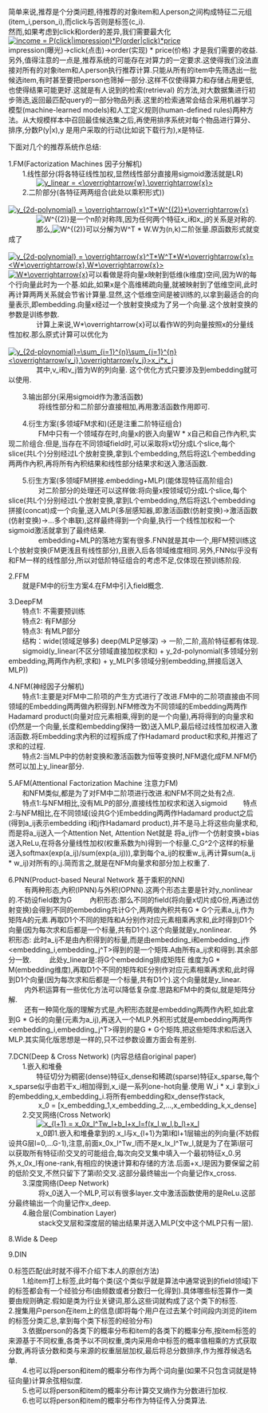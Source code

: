 简单来说,推荐是个分类问题,待推荐的对象item和人person之间构成特征二元组(item_i,person_i),而click与否则是标签(c_i).  
然而,如果考虑到click和order的差异,我们需要最大化  
<a href="https://www.codecogs.com/eqnedit.php?latex=income&space;=&space;P(click|impression)*P(order|click)*price" target="_blank"><img src="https://latex.codecogs.com/gif.latex?income&space;=&space;P(click|impression)*P(order|click)*price" title="income = P(click|impression)*P(order|click)*price" /></a>  
impression(曝光)->click(点击)->order(实现) * price(价格) 才是我们需要的收益.  
另外,值得注意的一点是,推荐系统的可能存在对算力的一定要求.这使得我们没法直接对所有的对象item和人person执行推荐计算.只能从所有的item中先筛选出一批候选item,有时甚至要把person也筛掉一部分.这样不仅使得算力和存储占用更低,也使得结果可能更好.这就是有人说到的检索(retrieval) 的方法,对大数据集进行初步筛选,返回最匹配query的一部分物品列表.这里的检索通常会结合采用机器学习模型(machine-learned models)和人工定义规则(human-defined rules)两种方法。从大规模样本中召回最佳候选集之后,再使用排序系统对每个物品进行算分、排序,分数P(y|x),y 是用户采取的行动(比如说下载行为),x是特征.      


下面对几个的推荐系统作总结:  


1.FM(Factorization Machines 因子分解机)  
&emsp;&emsp;1.线性部分(将各特征线性加权,显然线性部分直接用sigmoid激活就是LR)  
&emsp;&emsp;&emsp;&emsp;<a href="https://www.codecogs.com/eqnedit.php?latex=y_linear&space;=&space;\sigma(<\overrightarrow{w},\overrightarrow{x}>))" target="_blank"><img src="https://latex.codecogs.com/gif.latex?y_linear&space;=&space;<\overrightarrow{w},\overrightarrow{x}>" title="y_linear = <\overrightarrow{w},\overrightarrow{x}>" /></a>  
&emsp;&emsp;2.二阶部分(各特征两两组合(此处以乘积形式))  
&emsp;&emsp;&emsp;&emsp;<a href="https://www.codecogs.com/eqnedit.php?latex=y_{2d-polynomial}&space;=&space;\overrightarrow{x}^T*W^{(2)}*\overrightarrow{x}" target="_blank"><img src="https://latex.codecogs.com/gif.latex?y_{2d-polynomial}&space;=&space;\overrightarrow{x}^T*W^{(2)}*\overrightarrow{x}" title="y_{2d-polynomial} = \overrightarrow{x}^T*W^{(2)}*\overrightarrow{x}" /></a>  
&emsp;&emsp;&emsp;&emsp;<img src="https://latex.codecogs.com/gif.latex?W^{(2)}" title="W^{(2)}" /></a>是一个n阶对称阵,因为任何两个特征x_i和x_j的关系是对称的.  
&emsp;&emsp;&emsp;&emsp;那么,<img src="https://latex.codecogs.com/gif.latex?W^{(2)}" title="W^{(2)}" /></a>可以分解为W^T * W.W为(n,k)二阶张量.原函数形式就变成了  
&emsp;&emsp;&emsp;&emsp;<a href="https://www.codecogs.com/eqnedit.php?latex=y_{2d-polynomial}&space;=&space;\overrightarrow{x}^T*W^T*W*\overrightarrow{x}=<W*\overrightarrow{x},W*\overrightarrow{x}>" target="_blank"><img src="https://latex.codecogs.com/gif.latex?y_{2d-polynomial}&space;=&space;\overrightarrow{x}^T*W^T*W*\overrightarrow{x}=<W*\overrightarrow{x},W*\overrightarrow{x}>" title="y_{2d-polynomial} = \overrightarrow{x}^T*W^T*W*\overrightarrow{x}=<W*\overrightarrow{x},W*\overrightarrow{x}>" /></a>  
<a href="https://www.codecogs.com/eqnedit.php?latex=W*\overrightarrow{x}" target="_blank"><img src="https://latex.codecogs.com/gif.latex?W*\overrightarrow{x}" title="W*\overrightarrow{x}" /></a>可以看做是将向量x映射到低维(k维度)空间,因为W的每个行向量此时为一个基.如此,如果x是个高维稀疏向量,就被映射到了低维空间,此时再计算两两关系就会节省计算量.显然,这个低维空间是被训练的,以拿到最适合的向量表示,即embedding.向量x经过一个放射变换成为了另一个向量.这个放射变换的参数是训练参数.  
&emsp;&emsp;&emsp;&emsp;计算上来说,W*\overrightarrow{x}可以看作W的列向量按照x的分量线性加权.那么原式计算可以优化为  
&emsp;&emsp;&emsp;&emsp;<a href="https://www.codecogs.com/eqnedit.php?latex=y_{2d-ploynomial}=\sum_{i=1}^{n}\sum_{j=1}^{n}<\overrightarrow{v_i},\overrightarrow{v_j}>x_i*x_j" target="_blank"><img src="https://latex.codecogs.com/gif.latex?y_{2d-ploynomial}=\sum_{i=1}^{n}\sum_{j=1}^{n}<\overrightarrow{v_i},\overrightarrow{v_j}>x_i*x_j" title="y_{2d-ploynomial}=\sum_{i=1}^{n}\sum_{j=1}^{n}<\overrightarrow{v_i},\overrightarrow{v_j}>x_i*x_j" /></a>  
&emsp;&emsp;&emsp;&emsp;其中,v_i和v_j皆为W的列向量.  这个优化方式只要涉及到embedding就可以使用.

&emsp;&emsp;3.输出部分(采用sigmoid作为激活函数)  
&emsp;&emsp;&emsp;&emsp;  将线性部分和二阶部分直接相加,再用激活函数作用即可.  

&emsp;&emsp;4.衍生方案(多领域FM求和)(还是注重二阶特征组合)  
&emsp;&emsp;&emsp;&emsp; FM中只有一个领域存在时,向量x的嵌入向量W * x自己和自己作內积,实现二阶组合.但是,当存在不同领域field时,可以采取将x切分成L个slice,每个slice(共L个)分别经过L个放射变换,拿到L个embedding,然后将这L个embedding两两作內积,再将所有內积结果和线性部分结果求和送入激活函数.  

&emsp;&emsp;5.衍生方案(多领域FM拼接.embedding+MLP)(能体现特征高阶组合)
&emsp;&emsp;&emsp;&emsp;  对二阶部分的处理还可以这样做:将向量x按领域切分成L个slice,每个slice(共L个)分别经过L个放射变换,拿到L个embedding,然后将这L个embedding拼接(concat)成一个向量,送入MLP(多层感知器,即激活函数(仿射变换)->激活函数(仿射变换)->...多个串联),这样最终得到一个向量,执行一个线性加权和一个sigmoid激活就拿到了最终结果.  
&emsp;&emsp;&emsp;&emsp; embedding+MLP的落地方案有很多.FNN就是其中一个,用FM预训练这L个放射变换(FM更浅且有线性部分),且嵌入后各领域维度相同.另外,FNN似乎没有和FM一样的线性部分,所以对低阶特征组合的考虑不足,仅体现在预训练阶段.


2.FFM  
&emsp;&emsp;就是FM中的衍生方案4.在FM中引入field概念.



3.DeepFM  
&emsp;&emsp;特点1: 不需要预训练  
&emsp;&emsp;特点2: 有FM部分  
&emsp;&emsp;特点3: 有MLP部分  
&emsp;&emsp;结构：wide(领域足够多) deep(MLP足够深) -> 一阶,二阶,高阶特征都有体现.  
&emsp;&emsp;sigmoid(y_linear(不区分领域直接加权求和) + y_2d-polynomial(多领域分别embedding,两两作內积,求和) + y_MLP(多领域分别embedding,拼接后送入MLP))  

4.NFM(神经因子分解机)  
&emsp;&emsp;特点1:主要是对FM中二阶项的产生方式进行了改进.FM中的二阶项直接由不同领域的Embedding两两做內积得到.NFM修改为不同领域的Embedding两两作Hadamard product(向量对应元素相乘,得到的是一个向量),再将得到的向量求和(仍然是一个向量,长度和embedding保持一致)送入MLP,最后经过线性加权进入激活函数.将Embedding求內积的过程拆成了作Hadamard product和求和,并推迟了求和的过程.  
&emsp;&emsp;特点2:当MLP中的仿射变换和激活函数为恒等变换时,NFM退化成FM.NFM仍然可以加上y_linear部分.  

5.AFM(Attentional Factorization Machine 注意力FM)  
&emsp;&emsp;和NFM类似,都是为了对FM中二阶项进行改进.和NFM不同之处有2点.  
&emsp;&emsp;特点1:与NFM相比,没有MLP的部分,直接线性加权求和送入sigmoid
&emsp;&emsp;特点2:与NFM相比,在不同领域(设共G个)Embedding两两作Hadamard product之后(得到a_ij表示embedding i和j作Hadamard product),并不是马上将这些向量求和,而是将a_ij送入一个Attention Net, Attention Net就是 将a_ij作一个仿射变换+bias送入ReLu,在将各分量线性加权(权重系数为h)得到一个标量.C_G^2个这样的标量送入softmax(exp(a_ij)/sum(exp(a_ij))),拿到每个a_ij的权重w_ij,再计算sum(a_ij * w_ij)对所有的i,j.简而言之,就是在NFM向量求和部分加上权重了.  

6.PNN(Product-based Neural Network 基于乘积的NN)  
&emsp;&emsp;  有两种形态,內积(IPNN)与外积(OPNN).这两个形态主要是针对y_nonlinear的.不妨设field数为G
&emsp;&emsp;  內积形态:那么不同的field(将向量x切片成G份,再通过仿射变换)会得到不同的embedding共计G个,两两做內积共有G * G个元素a_ij,作为矩阵A的元素.再取D1个不同的矩阵和A分别作对应元素相乘再求和,此时得到D1个向量(因为每次求和后都是一个标量,共有D1个).这个向量就是y_nonlinear.
&emsp;&emsp;  外积形态: 此时a_ij不是由內积得到的标量,而是由embedding_i和embedding_j作 <embedding_i,embedding_j^T>得到的是一个矩阵.A由所有a_ij求和得到.其余部分一致. 
&emsp;&emsp;  此处y_linear是:将G个embedding排成矩阵E 维度为G * M(embedding维度),再取D1个不同的矩阵和E分别作对应元素相乘再求和,此时得到D1个向量(因为每次求和后都是一个标量,共有D1个).这个向量就是y_linear.  
&emsp;&emsp;  内外积运算有一些优化方法可以降低复杂度.思路和FM中的类似,就是矩阵分解.  
&emsp;&emsp;  还有一种简化版的理解方式是,內积形态就是embedding两两作內积,如此拿到G * G长的向量(元素为a_ij),再送入一个MLP.外积形式就是embedding两两作<embedding_i,embedding_j^T>得到的是G * G个矩阵,把这些矩阵求和后送入MLP.其实简化版思想是一样的,只不过参数设置方面会有差别.  

7.DCN(Deep & Cross Network)  (内容总结自original paper)  
&emsp;&emsp;1.嵌入和堆叠   
&emsp;&emsp;&emsp;&emsp;特征切分为稠密(dense)特征x_dense和稀疏(sparse)特征x_sparse,每个x_sparse似乎由若干x_i相加得到,x_i是一系列one-hot向量.使用 W_i * x_i 拿到x_i的embedding,x_embedding_i.将所有embedding和x_dense作stack,  
&emsp;&emsp;&emsp;&emsp; x_0 = [x_embedding_1,x_embedding_2,...,x_embedding_k,x_dense]  
&emsp;&emsp;2.交叉网络(Cross Network)  
&emsp;&emsp;&emsp;&emsp;<a href="https://www.codecogs.com/eqnedit.php?latex=x_{l&plus;1}&space;=&space;x_0x_l^Tw_l&plus;b_l&plus;x_l=f(x_l,w_l,b_l)&plus;x_l" target="_blank"><img src="https://latex.codecogs.com/gif.latex?x_{l&plus;1}&space;=&space;x_0x_l^Tw_l&plus;b_l&plus;x_l=f(x_l,w_l,b_l)&plus;x_l" title="x_{l+1} = x_0x_l^Tw_l+b_l+x_l=f(x_l,w_l,b_l)+x_l" /></a>  
&emsp;&emsp;&emsp;&emsp;x_0即1.嵌入和堆叠拿到的.x_l与x_{l+1}为第l和l+1层输出的列向量(不妨假设共G层l=0,...G-1),注意,前面x_0x_l^Tw_l而不是x_lx_l^Tw_l,就是为了在第i层可以获取所有特征i阶交叉的可能组合,每次向交叉集中填入一个最初特征x_0.另外,x_0x_l有one-rank,有相应的快速计算和存储的方法.后面+x_l是因为要保留之前的低阶交叉,不然只留下了第i阶交叉.这部分最终输出一个向量记作x_cross.  
&emsp;&emsp;3.深度网络(Deep Network)  
&emsp;&emsp;&emsp;&emsp;  将x_0送入一个MLP,可以有很多layer.文中激活函数使用的是ReLu.这部分最终输出一个向量记作x_deep.  
&emsp;&emsp;4.融合层(Combination Layer)  
&emsp;&emsp;&emsp;&emsp;  stack交叉层和深度层的输出结果并送入MLP(文中这个MLP只有一层).  
  
8.Wide & Deep    
  
  
9.DIN  



0.标签匹配(此时就不得不介绍下本人的原创方法)  
&emsp;&emsp;1.给item打上标签,此时每个类(这个类似乎就是算法中通常说到的field领域)下的标签都会有一个经验分布(由频数或者分数归一化得到).具体哪些标签算作一类要由规则确定.假如是类为行业关键词,那么这些词就构成了这个类下的标签.
&emsp;&emsp;2.搜集用户person在item上的信息(即将每个用户在过去某个时间段内浏览的item的标签分类汇总,拿到每个类下标签的经验分布)  
&emsp;&emsp;3.依据person的各类下的概率分布和item的各类下的概率分布,按item标签的来源基于不同权重,各类予以不同权重,类内采用命中标签的概率值相乘的方式获取分数,再将该分数和类与来源的权重层层加权,最后将总分数排序,作为推荐候选名单.  
&emsp;&emsp;4.也可以将person和item的概率分布作为两个词向量(如果不只包含词就是特征向量)计算余弦相似度.  
&emsp;&emsp;5.也可以将person和item的概率分布计算交叉熵作为分数进行加权.  
&emsp;&emsp;6.也可以将person和item的概率分布作为特征传入分类算法.  






